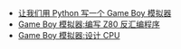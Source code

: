 +   [让我们用 Python 写一个 Game Boy 模拟器](docs/inspiredpython-gb-tut-pt1.md)
+   [Game Boy 模拟器:编写 Z80 反汇编程序](docs/inspiredpython-gb-tut-pt2.md)
+   [Game Boy 模拟器:设计 CPU](docs/inspiredpython-gb-tut-pt3.md)